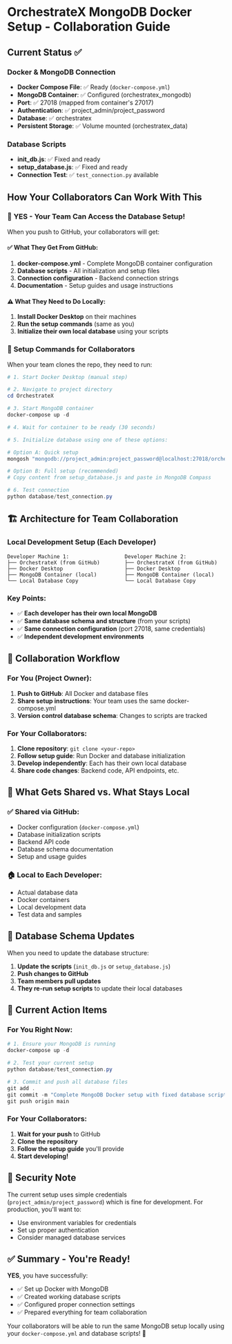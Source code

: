 # OrchestrateX MongoDB Docker Setup - Collaboration Guide

## Current Status ✅

### Docker & MongoDB Connection
- **Docker Compose File**: ✅ Ready (`docker-compose.yml`)
- **MongoDB Container**: ✅ Configured (orchestratex_mongodb)
- **Port**: ✅ 27018 (mapped from container's 27017)
- **Authentication**: ✅ project_admin/project_password
- **Database**: ✅ orchestratex
- **Persistent Storage**: ✅ Volume mounted (orchestratex_data)

### Database Scripts
- **init_db.js**: ✅ Fixed and ready
- **setup_database.js**: ✅ Fixed and ready  
- **Connection Test**: ✅ `test_connection.py` available

## How Your Collaborators Can Work With This

### 🎯 **YES - Your Team Can Access the Database Setup!**

When you push to GitHub, your collaborators will get:

#### ✅ What They Get From GitHub:
1. **docker-compose.yml** - Complete MongoDB container configuration
2. **Database scripts** - All initialization and setup files
3. **Connection configuration** - Backend connection strings
4. **Documentation** - Setup guides and usage instructions

#### ⚠️ What They Need to Do Locally:
1. **Install Docker Desktop** on their machines
2. **Run the setup commands** (same as you)
3. **Initialize their own local database** using your scripts

### 🔧 **Setup Commands for Collaborators**

When your team clones the repo, they need to run:

```powershell
# 1. Start Docker Desktop (manual step)

# 2. Navigate to project directory
cd OrchestrateX

# 3. Start MongoDB container
docker-compose up -d

# 4. Wait for container to be ready (30 seconds)

# 5. Initialize database using one of these options:

# Option A: Quick setup
mongosh "mongodb://project_admin:project_password@localhost:27018/orchestratex?authSource=admin" --file database/init_db.js

# Option B: Full setup (recommended)
# Copy content from setup_database.js and paste in MongoDB Compass

# 6. Test connection
python database/test_connection.py
```

## 🏗️ **Architecture for Team Collaboration**

### Local Development Setup (Each Developer)
```
Developer Machine 1:                  Developer Machine 2:
├── OrchestrateX (from GitHub)        ├── OrchestrateX (from GitHub)  
├── Docker Desktop                    ├── Docker Desktop
├── MongoDB Container (local)         ├── MongoDB Container (local)
└── Local Database Copy               └── Local Database Copy
```

### Key Points:
- ✅ **Each developer has their own local MongoDB**
- ✅ **Same database schema and structure** (from your scripts)
- ✅ **Same connection configuration** (port 27018, same credentials)
- ✅ **Independent development environments**

## 🚀 **Collaboration Workflow**

### For You (Project Owner):
1. **Push to GitHub**: All Docker and database files
2. **Share setup instructions**: Your team uses the same docker-compose.yml
3. **Version control database schema**: Changes to scripts are tracked

### For Your Collaborators:
1. **Clone repository**: `git clone <your-repo>`
2. **Follow setup guide**: Run Docker and database initialization
3. **Develop independently**: Each has their own local database
4. **Share code changes**: Backend code, API endpoints, etc.

## 📂 **What Gets Shared vs. What Stays Local**

### ✅ Shared via GitHub:
- Docker configuration (`docker-compose.yml`)
- Database initialization scripts
- Backend API code
- Database schema documentation
- Setup and usage guides

### 🏠 Local to Each Developer:
- Actual database data
- Docker containers
- Local development data
- Test data and samples

## 🔄 **Database Schema Updates**

When you need to update the database structure:

1. **Update the scripts** (`init_db.js` or `setup_database.js`)
2. **Push changes to GitHub**
3. **Team members pull updates**
4. **They re-run setup scripts** to update their local databases

## 🎯 **Current Action Items**

### For You Right Now:
```powershell
# 1. Ensure your MongoDB is running
docker-compose up -d

# 2. Test your current setup
python database/test_connection.py

# 3. Commit and push all database files
git add .
git commit -m "Complete MongoDB Docker setup with fixed database scripts"
git push origin main
```

### For Your Collaborators:
1. **Wait for your push** to GitHub
2. **Clone the repository**
3. **Follow the setup guide** you'll provide
4. **Start developing!**

## 🔐 **Security Note**

The current setup uses simple credentials (`project_admin/project_password`) which is fine for development. For production, you'll want to:
- Use environment variables for credentials
- Set up proper authentication
- Consider managed database services

## ✅ **Summary - You're Ready!**

**YES**, you have successfully:
- ✅ Set up Docker with MongoDB
- ✅ Created working database scripts  
- ✅ Configured proper connection settings
- ✅ Prepared everything for team collaboration

Your collaborators will be able to run the same MongoDB setup locally using your `docker-compose.yml` and database scripts! 🎉
